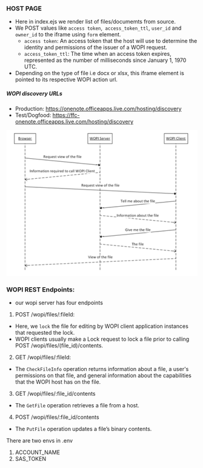 ### HOST PAGE

- Here in index.ejs we render list of files/documemts from source.
- We POST values like `access token`,` access_token_ttl`, `user_id` and `owner_id` to the iframe using `form` element.
  - `access token`: An access token that the host will use to determine the identity and permissions of the issuer of a WOPI request.
  - `access_token_ttl`: The time when an access token expires, represented as the number of milliseconds since January 1, 1970 UTC.
- Depending on the type of file i.e docx or xlsx, this iframe element is pointed to its respective WOPI action url.

##### WOPI discovery URLs

- Production: https://onenote.officeapps.live.com/hosting/discovery
- Test/Dogfood: https://ffc-onenote.officeapps.live.com/hosting/discovery

![My Image](wopi-img.png)

### WOPI REST Endpoints:

- our wopi server has four endpoints

1. POST /wopi/files/:fileId:

- Here, we `lock` the file for editing by WOPI client application instances that requested the lock.
- WOPI clients usually make a Lock request to lock a file prior to calling POST /wopi/files/(file_id)/contents.

2. GET /wopi/files/:fileId:

- The `CheckFileInfo` operation returns information about a file, a user's permissions on that file, and general information about the capabilities that the WOPI host has on the file.

3. GET /wopi/files/:file_id/contents

- The `GetFile` operation retrieves a file from a host.

4. POST /wopi/files/:file_id/contents

- The `PutFile` operation updates a file’s binary contents.

There are two envs in .env

1. ACCOUNT_NAME
2. SAS_TOKEN
